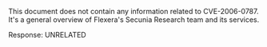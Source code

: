 This document does not contain any information related to CVE-2006-0787. It's a general overview of Flexera's Secunia Research team and its services.

Response: UNRELATED